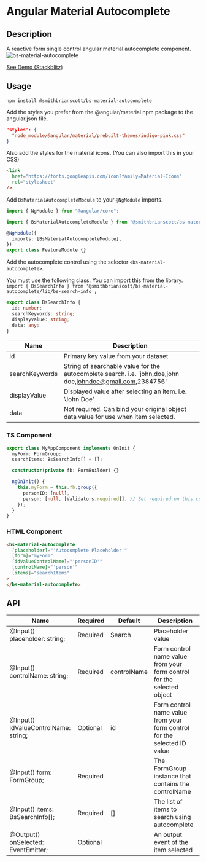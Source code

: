 # Angular Material Autocomplete

## Description

A reactive form single control angular material autocomplete component.
![bs-material-autocomplete](https://user-images.githubusercontent.com/19986009/126011568-caaa5b74-e46f-46b5-b56c-5fbdc2f1cf97.gif)

[See Demo (Stackblitz)](https://stackblitz.com/edit/bs-angular-material-autocomplete?file=src%2Fapp%2Fapp.component.ts)

## Usage

```
npm install @smithbrianscott/bs-material-autocomplete
```

Add the styles you prefer from the @angular/material npm package to the angular.json file.

```json
"styles": {
  "node_module/@angular/material/prebuilt-themes/indigo-pink.css"
}
```

Also add the styles for the material icons. (You can also import this in your CSS)

```html
<link
  href="https://fonts.googleapis.com/icon?family=Material+Icons"
  rel="stylesheet"
/>
```

Add `BsMaterialAutocompleteModule` to your `@NgModule` imports.

```typescript
import { NgModule } from "@angular/core";

import { BsMaterialAutocompleteModule } from "@smithbrianscott/bs-material-autocomplete";

@NgModule({
  imports: [BsMaterialAutocompleteModule],
})
export class FeatureModule {}
```

Add the autocomplete control using the selector `<bs-material-autocomplete>`.

You must use the following class. You can import this from the library. <br>`import { BsSearchInfo } from '@smithbrianscott/bs-material-autocomplete/lib/bs-search-info';`

```typescript
export class BsSearchInfo {
  id: number;
  searchKeywords: string;
  displayValue: string;
  data: any;
}
```
| Name | Description |
|------|-------------|
| id | Primary key value from your dataset |
| searchKeywords | String of searchable value for the autocomplete search. i.e. 'john,doe,john doe,johndoe@gmail.com,2384756' |
| displayValue | Displayed value after selecting an item. i.e. 'John Doe' |
| data | Not required. Can bind your original object data value for use when item selected. |

### TS Component

```typescript
export class MyAppComponent implements OnInit {
  myForm: FormGroup;
  searchItems: BsSearchInfo[] = [];

  constructor(private fb: FormBuilder) {}

  ngOnInit() {
    this.myForm = this.fb.group({
      personID: [null],
      person: [null, [Validators.required]], // Set required on this control if required
    });
  }
}
```

### HTML Component

```html
<bs-material-autocomplete
  [placeholder]="'Autocomplete Placeholder'"
  [form]="myForm"
  [idValueControlName]="'personID'"
  [controlName]="'person'"
  [items]="searchItems"
>
</bs-material-autocomplete>
```

## API

| Name                                              | Required | Default     | Description                                                              |
| ------------------------------------------------- | -------- | ----------- | ------------------------------------------------------------------------ |
| @Input() placeholder: string;                     | Required | Search      | Placeholder value                                                        |
| @Input() controlName: string;                     | Required | controlName | Form control name value from your form control for the selected object   |
| @Input() idValueControlName: string;              | Optional | id          | Form control name value from your form control for the selected ID value |
| @Input() form: FormGroup;                         | Required |             | The FormGroup instance that contains the controlName                     |
| @Input() items: BsSearchInfo[];                   | Required | []          | The list of items to search using autocomplete                           |
| @Output() onSelected: EventEmitter<BsSearchInfo>; | Optional |             | An output event of the item selected                                     |
